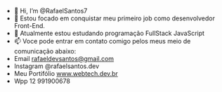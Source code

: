 - 👋 Hi, I’m @RafaelSantos7
- 👀 Estou focado em conquistar meu primeiro job como desenvolvedor Front-End.
- 🌱 Atualmente estou estudando programação FullStack JavaScript
- 📫 Voce pode entrar em contato comigo pelos meus meio de comunicação abaixo:
-  Email rafaeldevsantos@gmail.com 
-  Instagram @rafaelsantos.dev
-  Meu Portifólio www.webtech.dev.br
-  Wpp 12 991900678

<!---
RafaelSantos7/RafaelSantos7 is a ✨ special ✨ repository because its `README.md` (this file) appears on your GitHub profile.
You can click the Preview link to take a look at your changes.
--->
